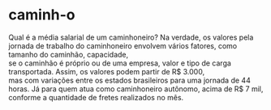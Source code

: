 # caminh-o
<doctype html></doctype>
<html lang=""pt-br">
<p>Qual é a média salarial de um caminhoneiro?
Na verdade, os valores pela jornada de trabalho do caminhoneiro envolvem vários fatores, como tamanho do caminhão, capacidade,<br> se o caminhão é próprio ou de uma empresa, valor e tipo de carga transportada. Assim, os valores podem partir de R$ 3.000,<br> mas com variações entre os estados brasileiros para uma jornada de 44 horas. Já para quem atua como caminhoneiro autônomo, acima de R$ 7 mil, conforme a quantidade de fretes realizados no mês.</p>